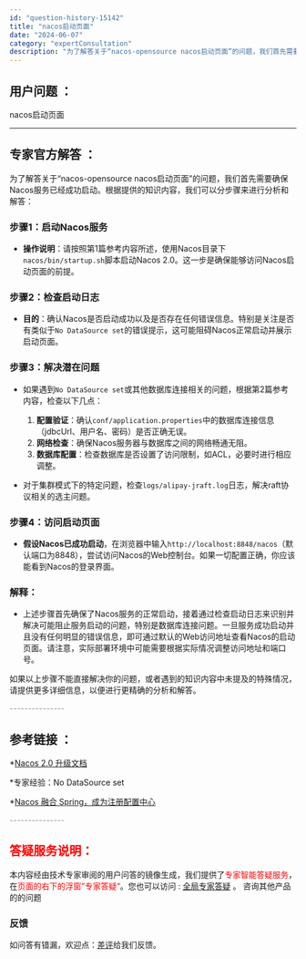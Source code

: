 ```yaml
---
id: "question-history-15142"
title: "nacos启动页面"
date: "2024-06-07"
category: "expertConsultation"
description: "为了解答关于“nacos-opensource nacos启动页面”的问题，我们首先需要确保Nacos服务已经成功启动。根据提供的知识内容，我们可以分步骤来进行分析和解答：### 步骤1：启动Nacos服务- **操作说明**：请按照第1篇参考内容所述，使用Nacos目录下`nacos/bin/st"
---
```


## 用户问题 ： 
 nacos启动页面  

---------------
## 专家官方解答 ：

为了解答关于“nacos-opensource nacos启动页面”的问题，我们首先需要确保Nacos服务已经成功启动。根据提供的知识内容，我们可以分步骤来进行分析和解答：

### 步骤1：启动Nacos服务
- **操作说明**：请按照第1篇参考内容所述，使用Nacos目录下`nacos/bin/startup.sh`脚本启动Nacos 2.0。这一步是确保能够访问Nacos启动页面的前提。

### 步骤2：检查启动日志
- **目的**：确认Nacos是否启动成功以及是否存在任何错误信息。特别是关注是否有类似于`No DataSource set`的错误提示，这可能阻碍Nacos正常启动并展示启动页面。

### 步骤3：解决潜在问题
- 如果遇到`No DataSource set`或其他数据库连接相关的问题，根据第2篇参考内容，检查以下几点：
  1. **配置验证**：确认`conf/application.properties`中的数据库连接信息（jdbcUrl、用户名、密码）是否正确无误。
  2. **网络检查**：确保Nacos服务器与数据库之间的网络畅通无阻。
  3. **数据库配置**：检查数据库是否设置了访问限制，如ACL，必要时进行相应调整。
  
- 对于集群模式下的特定问题，检查`logs/alipay-jraft.log`日志，解决raft协议相关的选主问题。

### 步骤4：访问启动页面
- **假设Nacos已成功启动**，在浏览器中输入`http://localhost:8848/nacos`（默认端口为8848），尝试访问Nacos的Web控制台。如果一切配置正确，你应该能看到Nacos的登录界面。

### 解释：
- 上述步骤首先确保了Nacos服务的正常启动，接着通过检查启动日志来识别并解决可能阻止服务启动的问题，特别是数据库连接问题。一旦服务成功启动并且没有任何明显的错误信息，即可通过默认的Web访问地址查看Nacos的启动页面。请注意，实际部署环境中可能需要根据实际情况调整访问地址和端口号。

如果以上步骤不能直接解决你的问题，或者遇到的知识内容中未提及的特殊情况，请提供更多详细信息，以便进行更精确的分析和解答。


<font color="#949494">---------------</font> 


## 参考链接 ：

*[Nacos 2.0 升级文档](https://nacos.io/docs/latest/upgrading/200-upgrading)
 
 *专家经验：No DataSource set 
 
 *[Nacos 融合 Spring，成为注册配置中心](https://nacos.io/docs/latest/ecology/use-nacos-with-spring)


 <font color="#949494">---------------</font> 
 


## <font color="#FF0000">答疑服务说明：</font> 

本内容经由技术专家审阅的用户问答的镜像生成，我们提供了<font color="#FF0000">专家智能答疑服务</font>，在<font color="#FF0000">页面的右下的浮窗”专家答疑“</font>。您也可以访问 : [全局专家答疑](https://answer.opensource.alibaba.com/docs/intro) 。 咨询其他产品的的问题

### 反馈
如问答有错漏，欢迎点：[差评](https://ai.nacos.io/user/feedbackByEnhancerGradePOJOID?enhancerGradePOJOId=15144)给我们反馈。
